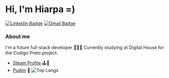 # Hi, I'm Hiarpa =)
[![Linkedin Badge](https://img.shields.io/badge/LinkedIn-0077B5?style=for-the-badge&logo=linkedin&logoColor=white&link=https://www.linkedin.com/in/hiarpa/)](https://www.linkedin.com/in/hiarpa/)
[![Gmail Badge](https://img.shields.io/badge/Gmail-D14836?style=for-the-badge&logo=gmail&logoColor=white&link=mailto:hiarpanetto@gmail.com)](mailto:hiarpanetto@gmail.com)

### About me
I'm a future full-stack developer 👨🏿‍💻
Currently studying at Digital House for the Codigo Preto project.
- [Steam Profile](https://steamcommunity.com/id/hiarpa) 🕹️🔧
- [Pudim](http://pudim.com.br) 🍮
![Top Langs](https://github-readme-stats.vercel.app/api/top-langs/?username=Hiarpa&theme=tokyonight)
